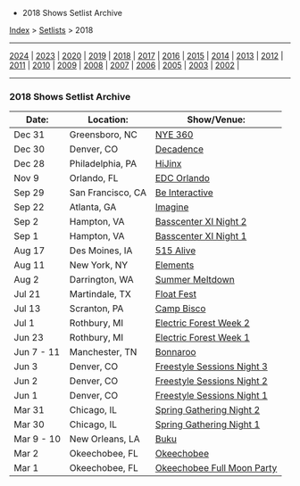   * 2018 Shows Setlist Archive

[Index](https://www.reddit.com/r/bassnectar/wiki/index) >
[Setlists](https://www.reddit.com/r/bassnectar/wiki/interactive/setlists) >
2018

* * *

[2024](./2024.md) | [2023](./2023.md) | [2020](./2020.md) | [2019](./2019.md) | [2018](./2018.md) | [2017](./2017.md) | [2016](./2016.md) | [2015](./2015.md) | [2014](./2014.md) | [2013](./2013.md) | [2012](./2012.md) | [2011](./2011.md) | [2010](./2010.md) | [2009](./2009.md) | [2008](./2008.md) | [2007](./2007.md) | [2006](./2006.md) | [2005](./2005.md) | [2003](./2003.md) | [2002](./2002.md) | 

* * *

### 2018 Shows Setlist Archive

Date: | Location: | Show/Venue:  
---|---|---  
Dec 31 | Greensboro, NC | [NYE 360](./2018/NYE360.md)  
Dec 30 | Denver, CO | [Decadence](./2018/decadence.md)  
Dec 28 | Philadelphia, PA | [HiJinx](./2018/hijinx.md)  
Nov 9 | Orlando, FL | [EDC Orlando](./2018/EDCOrlando.md)  
Sep 29 | San Francisco, CA | [Be Interactive](./2018/beinteractive.md)  
Sep 22 | Atlanta, GA | [Imagine](./2018/imagine.md)  
Sep 2 | Hampton, VA | [Basscenter XI Night 2](./2018/BCXI2.md)  
Sep 1 | Hampton, VA | [Basscenter XI Night 1](./2018/BCXI1.md)  
Aug 17 | Des Moines, IA | [515 Alive](./2018/515alive.md)  
Aug 11 | New York, NY | [Elements](./2018/elements.md)  
Aug 2 | Darrington, WA | [Summer Meltdown](./2018/summermeltdown.md)  
Jul 21 | Martindale, TX | [Float Fest](./2018/floatfest.md)  
Jul 13 | Scranton, PA | [Camp Bisco](./2018/campbisco.md)  
Jul 1 | Rothbury, MI | [Electric Forest Week 2](./2018/electricforestweek2.md)  
Jun 23 | Rothbury, MI | [Electric Forest Week 1](./2018/electricforestweek1.md)  
Jun 7 - 11 | Manchester, TN | [Bonnaroo](./2018/bonnaroo.md)  
Jun 3 | Denver, CO | [Freestyle Sessions Night 3](./2018/freestylesessionsnight3.md)  
Jun 2 | Denver, CO | [Freestyle Sessions Night 2](./2018/freestylesessionsnight2.md)  
Jun 1 | Denver, CO | [Freestyle Sessions Night 1](./2018/freestylesessionsnight1.md)  
Mar 31 | Chicago, IL | [Spring Gathering Night 2](./2018/springgatheringnight2.md)  
Mar 30 | Chicago, IL | [Spring Gathering Night 1](./2018/springgatheringnight1.md)  
Mar 9 - 10 | New Orleans, LA | [Buku](./2018/buku.md)  
Mar 2 | Okeechobee, FL | [Okeechobee](./2018/okee.md)  
Mar 1 | Okeechobee, FL | [Okeechobee Full Moon Party](./2018/okeebeach.md)

